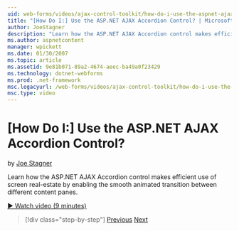 ```yaml
---
uid: web-forms/videos/ajax-control-toolkit/how-do-i-use-the-aspnet-ajax-accordion-control
title: "[How Do I:] Use the ASP.NET AJAX Accordion Control? | Microsoft Docs"
author: JoeStagner
description: "Learn how the ASP.NET AJAX Accordion control makes efficient use of screen real-estate by enabling the smooth animated transition between different content p..."
ms.author: aspnetcontent
manager: wpickett
ms.date: 01/30/2007
ms.topic: article
ms.assetid: 9e81b071-89a2-4674-aeec-ba49a0f23429
ms.technology: dotnet-webforms
ms.prod: .net-framework
msc.legacyurl: /web-forms/videos/ajax-control-toolkit/how-do-i-use-the-aspnet-ajax-accordion-control
msc.type: video
---
```

[How Do I:] Use the ASP.NET AJAX Accordion Control?
====================
by [Joe Stagner](https://github.com/JoeStagner)

Learn how the ASP.NET AJAX Accordion control makes efficient use of screen real-estate by enabling the smooth animated transition between different content panes.

[&#9654; Watch video (9 minutes)](https://channel9.msdn.com/Blogs/ASP-NET-Site-Videos/how-do-i-use-the-aspnet-ajax-accordion-control)

> [!div class="step-by-step"]
> [Previous](how-do-i-use-the-aspnet-ajax-alwaysvisible-control-extender.md)
> [Next](how-do-i-use-the-aspnet-ajax-collapsable-panel-extender.md)
